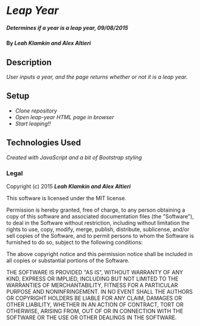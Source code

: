 # _Leap Year_

##### _Determines if a year is a leap year, 09/08/2015_

#### By _**Leah Klamkin and Alex Altieri**_

## Description

_User inputs a year, and the page returns whether or not it is a leap year._

## Setup

* _Clone repository_
* _Open leap-year HTML page in browser_
* _Start leaping!!_


## Technologies Used

_Created with JavaScript and a bit of Bootstrap styling_

### Legal

Copyright (c) 2015 **_Leah Klamkin and Alex Altieri_**

This software is licensed under the MIT license.

Permission is hereby granted, free of charge, to any person obtaining a copy
of this software and associated documentation files (the "Software"), to deal
in the Software without restriction, including without limitation the rights
to use, copy, modify, merge, publish, distribute, sublicense, and/or sell
copies of the Software, and to permit persons to whom the Software is
furnished to do so, subject to the following conditions:

The above copyright notice and this permission notice shall be included in
all copies or substantial portions of the Software.

THE SOFTWARE IS PROVIDED "AS IS", WITHOUT WARRANTY OF ANY KIND, EXPRESS OR
IMPLIED, INCLUDING BUT NOT LIMITED TO THE WARRANTIES OF MERCHANTABILITY,
FITNESS FOR A PARTICULAR PURPOSE AND NONINFRINGEMENT. IN NO EVENT SHALL THE
AUTHORS OR COPYRIGHT HOLDERS BE LIABLE FOR ANY CLAIM, DAMAGES OR OTHER
LIABILITY, WHETHER IN AN ACTION OF CONTRACT, TORT OR OTHERWISE, ARISING FROM,
OUT OF OR IN CONNECTION WITH THE SOFTWARE OR THE USE OR OTHER DEALINGS IN
THE SOFTWARE.

